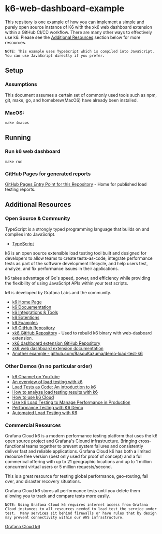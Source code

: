 # k6-web-dashboard-example

This repsitory is one example of how you can implement a simple and purely open source instance of K6 with the xk6 web dashboard extension within a GitHub CI/CD workflow.  There are many other ways to effectively use k6.  Please see the [Additional Resources](#additional-resources) section below for more resources.

`NOTE: This example uses TypeScript which is compiled into JavaScript.  You can use JavaScript directly if you prefer.`


## Setup

### Assumptions

This document assumes a certain set of commonly used tools such as npm, git, make, go, and homebrew(MacOS) have already been installed.

### MacOS:

    make 4macos


## Running

### Run k6 web dashboard

    make run

### GitHub Pages for generated reports

[GitHub Pages Entry Point for this Repository](https://mdonahue-godaddy.github.io/k6-web-dashboard-example/) - Home for published load testing reports.


## Additional Resources

### Open Source & Community

TypeScript is a strongly typed programming language that builds on and compiles into JavaScript.

* [TypeScript](https://www.typescriptlang.org/)


k6 is an open source extensible load testing tool built and designed for developers to allow teams to create tests-as-code, integrate performance tests as part of the software development lifecycle, and help users test, analyze, and fix performance issues in their applications.

k6 takes advantage of Go's speed, power, and efficiency while providing the flexibility of using JavaScript APIs within your test scripts.

k6 is developed by Grafana Labs and the community.

* [k6 Home Page](https://k6.io/)
* [k6 Docuementation](https://grafana.com/docs/k6/latest/)
* [k6 Integrations & Tools](https://k6.io/docs/integrations/)
* [k6 Extentions](https://k6.io/docs/extensions/)
* [k6 Examples](https://k6.io/docs/examples/)
* [k6 GitHub Repository](https://github.com/grafana/k6)
* [xk6 GitHub Repository](https://github.com/grafana/xk6) - Used to rebuild k6 binary with web-dasboard extension.
* [xk6 dashboard extension GitHub Repository](https://github.com/grafana/xk6-dashboard)
* [xk6 web dashboard extension documentation](https://github.com/grafana/xk6-dashboard/blob/master/cmd/k6-web-dashboard/README.md)
* [Another example - github.com/BasouKazuma/demo-load-test-k6](https://github.com/BasouKazuma/demo-load-test-k6)


### Other Demos (in no particular order)

* [k6 Channel on YouTube](https://www.youtube.com/@k6io)
* [An overview of load testing with k6](https://www.youtube.com/watch?v=ncxCIuo5tUU)
* [Load Tests as Code: An introduction to k6](https://www.youtube.com/watch?v=Y2ba-mhNV90)
* [How to analyze load testing results with k6](https://www.youtube.com/watch?v=IW7I_vWV93A)
* [How to use k6 Cloud](https://www.youtube.com/watch?v=eCv1XshEpDI)
* [Use k6 Load Testing to Manage Performance in Production](https://www.youtube.com/watch?v=aC45-LjDueM)
* [Performance Testing with K6 Demo](https://www.youtube.com/watch?v=5hYjwKAtewc)
* [Automated Load Testing with K6](https://www.youtube.com/watch?v=3TpJItd5JwY)


### Commercial Resources

Grafana Cloud k6 is a modern performance testing platform that uses the k6 open source project and Grafana's Clound infrastructure.  Bringing cross-functional teams together to prevent system failures and consistently deliver fast and reliable applications.  Grafana Cloud k6 has both a limited resource free version (best only used for proof of concept) and a full commerical offering with up to 21 geographic locations and up to 1 million concurrent virtual users or 5 million requests/second.

This is a great resource for testing global performance, geo-routing, fail over, and disaster recovery situations.

Grafana Cloud k6 stores all performance tests until you delete them allowing you to track and compare tests more easily.

`NOTE: Using Grafana Cloud k6 requires internet access from Grafana Cloud instances to all resources needed to load test the service under test.  Many services sit behind firewalls or have rules that by design may prevent connectivity within our AWS infrastructure.`

[Grafana Cloud k6](https://grafana.com/docs/grafana-cloud/k6/)
